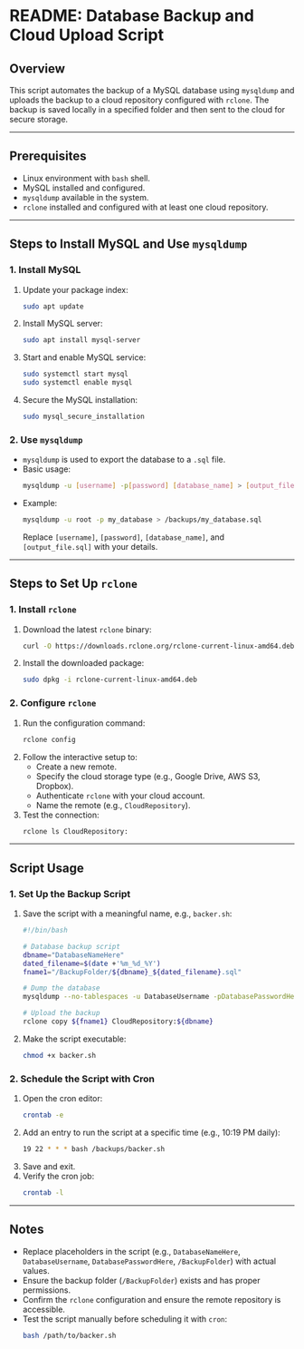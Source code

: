 # README: Database Backup and Cloud Upload Script

## Overview
This script automates the backup of a MySQL database using `mysqldump` and uploads the backup to a cloud repository configured with `rclone`. The backup is saved locally in a specified folder and then sent to the cloud for secure storage.

---

## Prerequisites
- Linux environment with `bash` shell.
- MySQL installed and configured.
- `mysqldump` available in the system.
- `rclone` installed and configured with at least one cloud repository.

---

## Steps to Install MySQL and Use `mysqldump`

### 1. Install MySQL
1. Update your package index:
   ```bash
   sudo apt update
   ```
2. Install MySQL server:
   ```bash
   sudo apt install mysql-server
   ```
3. Start and enable MySQL service:
   ```bash
   sudo systemctl start mysql
   sudo systemctl enable mysql
   ```
4. Secure the MySQL installation:
   ```bash
   sudo mysql_secure_installation
   ```

### 2. Use `mysqldump`
- `mysqldump` is used to export the database to a `.sql` file.
- Basic usage:
  ```bash
  mysqldump -u [username] -p[password] [database_name] > [output_file.sql]
  ```
- Example:
  ```bash
  mysqldump -u root -p my_database > /backups/my_database.sql
  ```
  Replace `[username]`, `[password]`, `[database_name]`, and `[output_file.sql]` with your details.

---

## Steps to Set Up `rclone`

### 1. Install `rclone`
1. Download the latest `rclone` binary:
   ```bash
   curl -O https://downloads.rclone.org/rclone-current-linux-amd64.deb
   ```
2. Install the downloaded package:
   ```bash
   sudo dpkg -i rclone-current-linux-amd64.deb
   ```

### 2. Configure `rclone`
1. Run the configuration command:
   ```bash
   rclone config
   ```
2. Follow the interactive setup to:
   - Create a new remote.
   - Specify the cloud storage type (e.g., Google Drive, AWS S3, Dropbox).
   - Authenticate `rclone` with your cloud account.
   - Name the remote (e.g., `CloudRepository`).
3. Test the connection:
   ```bash
   rclone ls CloudRepository:
   ```

---

## Script Usage

### 1. Set Up the Backup Script
1. Save the script with a meaningful name, e.g., `backer.sh`:
   ```bash
   #!/bin/bash

   # Database backup script
   dbname="DatabaseNameHere"
   dated_filename=$(date +'%m_%d_%Y')
   fname1="/BackupFolder/${dbname}_${dated_filename}.sql"

   # Dump the database
   mysqldump --no-tablespaces -u DatabaseUsername -pDatabasePasswordHere ${dbname} > ${fname1}

   # Upload the backup
   rclone copy ${fname1} CloudRepository:${dbname}
   ```
2. Make the script executable:
   ```bash
   chmod +x backer.sh
   ```

### 2. Schedule the Script with Cron
1. Open the cron editor:
   ```bash
   crontab -e
   ```
2. Add an entry to run the script at a specific time (e.g., 10:19 PM daily):
   ```bash
   19 22 * * * bash /backups/backer.sh
   ```
3. Save and exit.
4. Verify the cron job:
   ```bash
   crontab -l
   ```

---

## Notes
- Replace placeholders in the script (e.g., `DatabaseNameHere`, `DatabaseUsername`, `DatabasePasswordHere`, `/BackupFolder`) with actual values.
- Ensure the backup folder (`/BackupFolder`) exists and has proper permissions.
- Confirm the `rclone` configuration and ensure the remote repository is accessible.
- Test the script manually before scheduling it with `cron`:
  ```bash
  bash /path/to/backer.sh
  ```

